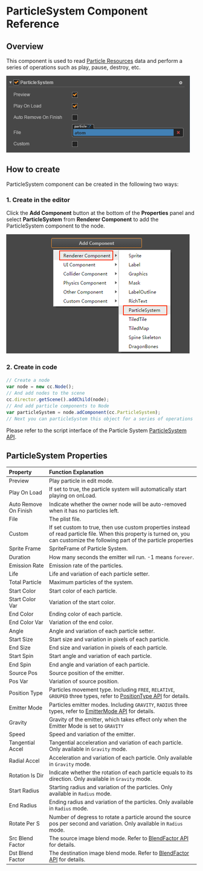 # ParticleSystem Component Reference

## Overview

This component is used to read [Particle Resources](../asset-workflow/particle.md) data and perform a series of operations such as play, pause, destroy, etc.

![](pageviewindicator/particlesystem.png)

## How to create

ParticleSystem component can be created in the following two ways:

### 1. Create in the editor

Click the **Add Component** button at the bottom of the **Properties** panel and select **ParticleSystem** from **Renderer Component** to add the ParticleSystem component to the node.

![](pageviewindicator/add_particlesystem.png)

### 2. Create in code

```js
// Create a node
var node = new cc.Node();
// And add nodes to the scene
cc.director.getScene().addChild(node);
// And add particle components to Node
var particleSystem = node.adComponent(cc.ParticleSystem);
// Next you can particleSystem this object for a series of operations
```

Please refer to the script interface of the Particle System [ParticleSystem API](../../../api/en/classes/ParticleSystem.html).

## ParticleSystem Properties

| Property |   Function Explanation
| :------------- | :---------- |
| Preview               | Play particle in edit mode.
| Play On Load          | If set to true, the particle system will automatically start playing on onLoad.
| Auto Remove On Finish | Indicate whether the owner node will be auto-removed when it has no particles left.
| File                  | The plist file.
| Custom                | If set custom to true, then use custom properties instead of read particle file. When this property is turned on, you can customize the following part of the particle properties
| Sprite Frame          | SpriteFrame of Particle System.
| Duration              | How many seconds the emitter wil run. -1 means `forever`.
| Emission Rate         | Emission rate of the particles.
| Life                  | Life and variation of each particle setter.
| Total Particle        | Maximum particles of the system.
| Start Color           | Start color of each particle.
| Start Color Var       | Variation of the start color.
| End Color             | Ending color of each particle.
| End Color Var         | Variation of the end color.
| Angle                 | Angle and variation of each particle setter.
| Start Size            | Start size and variation in pixels of each particle.
| End Size              | End size and variation in pixels of each particle.
| Start Spin            | Start angle and variation of each particle.
| End Spin              | End angle and variation of each particle.
| Source Pos            | Source position of the emitter.
| Pos Var               | Variation of source position.
| Position Type         | Particles movement type. Including `FREE`, `RELATIVE`, `GROUPED` three types, refer to [PositionType API](../../../api/en/enums/ParticleSystem.PositionType.html) for details.
| Emitter Mode          | Particles emitter modes. Including `GRAVITY`, `RADIUS` three types, refer to [EmitterMode API](../../../api/en/enums/ParticleSystem.EmitterMode.html) for details.
| Gravity               | Gravity of the emitter, which takes effect only when the Emitter Mode is set to `GRAVITY`
| Speed                 | Speed and variation of the emitter.
| Tangential Accel      | Tangential acceleration and variation of each particle. Only available in `Gravity` mode.
| Radial Accel          | Acceleration and variation of each particle. Only available in `Gravity` mode.
| Rotation Is Dir       | Indicate whether the rotation of each particle equals to its direction. Only available in `Gravity` mode.
| Start Radius          | Starting radius and variation of the particles. Only available in `Radius` mode.
| End Radius            | Ending radius and variation of the particles. Only available in `Radius` mode.
| Rotate Per S          | Number of degress to rotate a particle around the source pos per second and variation. Only available in `Radius` mode.
| Src Blend Factor      | The source image blend mode. Refer to [BlendFactor API](../../../api/en/enums/BlendFactor.html) for details.
| Dst Blend Factor      | The destination image blend mode. Refer to [BlendFactor API](../../../api/en/enums/BlendFactor.html) for details.
